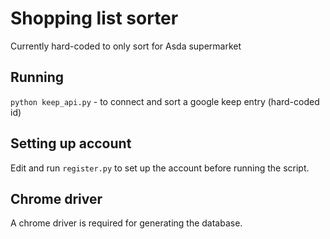 # Shopping list sorter
Currently hard-coded to only sort for Asda supermarket

## Running
`python keep_api.py` - to connect and sort a google keep entry (hard-coded id)

## Setting up account
Edit and run `register.py` to set up the account before running the script.

## Chrome driver
A chrome driver is required for generating the database.